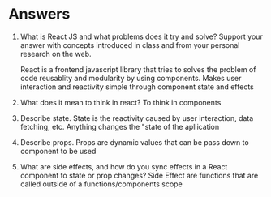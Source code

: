 # Answers

1. What is React JS and what problems does it try and solve? Support your answer with concepts introduced in class and from your personal research on the web.
   
   React is a frontend javascript library that tries to solves the problem of code reusablity and modularity by using components. Makes user interaction and reactivity simple through component state and effects 

2. What does it mean to think in react?
   To think in components

3. Describe state.
   State is the reactivity caused by user interaction, data fetching, etc. Anything changes the "state of the apllication

4. Describe props.
   Props are dynamic values that can be pass down to component to be used

5. What are side effects, and how do you sync effects in a React component to state or prop changes?
   Side Effect are functions that are called outside of a functions/components scope
